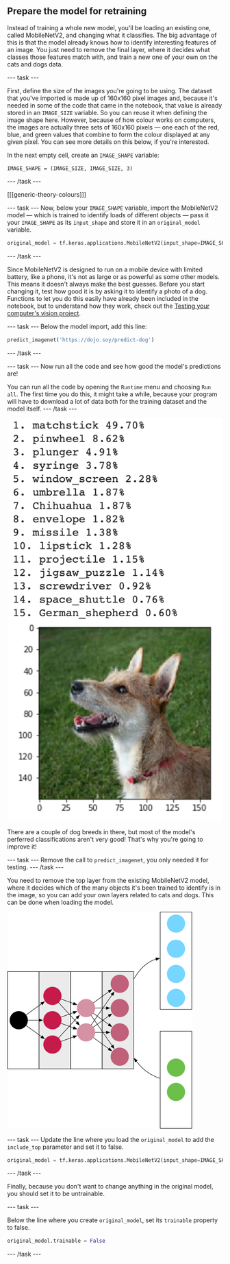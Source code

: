 ## Prepare the model for retraining

Instead of training a whole new model, you'll be loading an existing one, called MobileNetV2, and changing what it classifies. The big advantage of this is that the model already knows how to identify interesting features of an image. You just need to remove the final layer, where it decides what classes those features match with, and train a new one of your own on the cats and dogs data.

--- task ---

First, define the size of the images you're going to be using. The dataset that you've imported is made up of 160x160 pixel images and, because it's needed in some of the code that came in the notebook, that value is already stored in an `IMAGE_SIZE` variable. So you can reuse it when defining the image shape here. However, because of how colour works on computers, the images are actually three sets of 160x160 pixels — one each of the red, blue, and green values that combine to form the colour displayed at any given pixel. You can see more details on this below, if you're interested.

In the next empty cell, create an `IMAGE_SHAPE` variable:

```python3
IMAGE_SHAPE = (IMAGE_SIZE, IMAGE_SIZE, 3)
```

--- /task ---

[[[generic-theory-colours]]]

--- task ---
Now, below your `IMAGE_SHAPE` variable, import the MobileNetV2 model — which is trained to identify loads of different objects — pass it your `IMAGE_SHAPE` as its `input_shape` and store it in an `original_model` variable.

```python
original_model = tf.keras.applications.MobileNetV2(input_shape=IMAGE_SHAPE)
```
--- /task ---

Since MobileNetV2 is designed to run on a mobile device with limited battery, like a phone, it's not as large or as powerful as some other models. This means it doesn't always make the best guesses. Before you start changing it, test how good it is by asking it to identify a photo of a dog. Functions to let you do this easily have already been included in the notebook, but to understand how they work, check out the [Testing your computer's vision project](#).

--- task ---
Below the model import, add this line:

```python
predict_imagenet('https://dojo.soy/predict-dog')
```

--- /task ---

--- task ---
Now run all the code and see how good the model's predictions are!

You can run all the code by opening the `Runtime` menu and choosing `Run all`. The first time you do this, it might take a while, because your program will have to download a lot of data both for the training dataset and the model itself.
--- /task ---

![The 'File' menu in Google Colab, with 'Save a copy in Drive' highlighted.](images/dog_prediction_original.png)

There are a couple of dog breeds in there, but most of the model's perferred classifications aren't very good! That's why you're going to improve it!

--- task ---
Remove the call to `predict_imagenet`, you only needed it for testing.
--- /task ---

You need to remove the top layer from the existing MobileNetV2 model, where it decides which of the many objects it's been trained to identify is in the image, so you can add your own layers related to cats and dogs. This can be done when loading the model.

![The same layer diagram as previously, except that the final layer shows a set of several blue dots being removed to be replaced by a pair of green dots.](./images/layer_change.png)

--- task ---
Update the line where you load the `original_model` to add the `include_top` parameter and set it to false.

```python
original_model = tf.keras.applications.MobileNetV2(input_shape=IMAGE_SHAPE, include_top=False)
```
--- /task ---

Finally, because you don't want to change anything in the original model, you should set it to be untrainable.

--- task ---

Below the line where you create `original_model`, set its `trainable` property to false.

```python
original_model.trainable = False
```

--- /task ---
